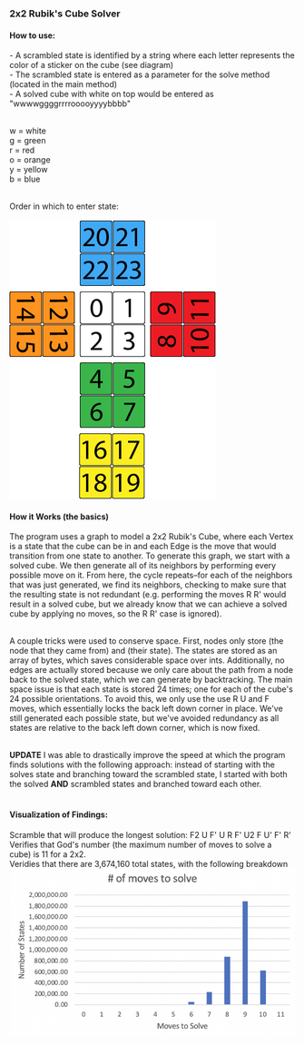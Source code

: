 <h3>2x2 Rubik's Cube Solver</h3>

<h4>How to use:</h4>
- A scrambled state is identified by a string where each letter represents the color of a sticker on the cube (see diagram)<br>
- The scrambled state is entered as a parameter for the solve method (located in the main method)<br>
- A solved cube with white on top would be entered as "wwwwggggrrrrooooyyyybbbb"<br><br>

w = white<br>
g = green<br>
r = red<br>
o = orange<br>
y = yellow<br>
b = blue<br><br>

Order in which to enter state:<br><br>
<img src = "2x2_guide.png">

<h4>How it Works (the basics)</h4>
The program uses a graph to model a 2x2 Rubik's Cube, where each Vertex is a state that the cube can be in and each Edge is the move that would transition from one state to another. To generate this graph, we start with a solved cube. We then generate all of its neighbors by performing every possible move on it. From here, the cycle repeats–for each of the neighbors that was just generated, we find its neighbors, checking to make sure that the resulting state is not redundant (e.g. performing the moves R R' would result in a solved cube, but we already know that we can achieve a solved cube by applying no moves, so the R R' case is ignored). <br><br>

A couple tricks were used to conserve space. First, nodes only store (the node that they came from) and (their state). The states are stored as an array of bytes, which saves considerable space over ints. Additionally, no edges are actually stored because we only care about the path from a node back to the solved state, which we can generate by backtracking. The main space issue is that each state is stored 24 times; one for each of the cube's 24 possible orientations. To avoid this, we only use the use R U and F moves, which essentially locks the back left down corner in place. We've still generated each possible state, but we've avoided redundancy as all states are relative to the back left down corner, which is now fixed.<br><br>

**UPDATE**
I was able to drastically improve the speed at which the program finds solutions with the following approach: instead of starting with the solves state and branching toward the scrambled state, I started with both the solved <b>AND</b> scrambled states and branched toward each other.<br><br>

<h4>Visualization of Findings:</h4>
Scramble that will produce the longest solution: F2 U F' U R F' U2 F U' F' R'<br>
Verifies that God's number (the maximum number of moves to solve a cube) is 11 for a 2x2.<br>
Veridies that there are 3,674,160 total states, with the following breakdown<br>
<img src = "movesGraph.png">

